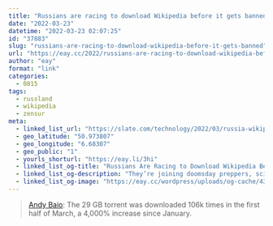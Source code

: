 ```yaml
---
title: "Russians are racing to download Wikipedia before it gets banned"
date: "2022-03-23"
datetime: "2022-03-23 02:07:25"
id: "37883"
slug: "russians-are-racing-to-download-wikipedia-before-it-gets-banned"
url: "https://eay.cc/2022/russians-are-racing-to-download-wikipedia-before-it-gets-banned/"
author: "eay"
format: "link"
categories:
  - 0815
tags:
  - russland
  - wikipedia
  - zensur
meta:
  - linked_list_url: "https://slate.com/technology/2022/03/russia-wikipedia-download-kiwix.html"
  - geo_latitude: "50.973807"
  - geo_longitude: "6.68307"
  - geo_public: "1"
  - yourls_shorturl: "https://eay.li/3hi"
  - linked_list_og-title: "Russians Are Racing to Download Wikipedia Before It Gets Banned"
  - linked_list_og-description: "They’re joining doomsday preppers, scientists in Antarctica, and others who have long used a service for people with low or no internet access."
  - linked_list_og-image: "https://eay.cc/wordpress/uploads/og-cache/43979ee00e51b71e0592b5a6679da8d9.webp"
---
```


> [Andy Baio](https://waxy.org/2022/03/russians-are-racing-to-download-wikipedia-before-its-banned/): The 29 GB torrent was downloaded 106k times in the first half of March, a 4,000% increase since January.
